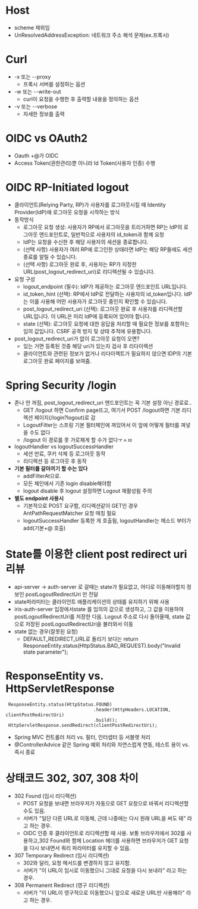# Host
- scheme 제외임
- UnResolvedAddressException: 네트워크 주소 해석 문제(ex.프록시)


# Curl
- -x 또는 --proxy
  - 프록시 서버를 설정하는 옵션
- -w 또는 --write-out
  - curl이 요청을 수행한 후 출력할 내용을 정의하는 옵션
- -v 또는 --verbose
  - 자세한 정보를 출력 

# OIDC vs OAuth2
- Oauth +@가 OIDC
- Access Token(권한관리)뿐 아니라 Id Token(사용자 인증) 수행


# OIDC RP-Initiated logout
- 클라이언트(Relying Party, RP)가 사용자를 로그아웃시킬 때 Identity Provider(IdP)에 로그아웃 요청을 시작하는 방식
- 동작방식
  - 로그아웃 요청 생성: 사용자가 RP에서 로그아웃을 트리거하면 RP는 IdP의 로그아웃 엔드포인트로, 일반적으로 사용자의 id_token과 함께 요청
  - IdP는 요청을 수신한 후 해당 사용자의 세션을 종료합니다.
  - (선택 사항) 사용자가 여러 RP에 로그인한 상태라면 IdP는 해당 RP들에도 세션 종료를 알릴 수 있습니다.
  - (선택 사항) 로그아웃 완료 후, 사용자는 RP가 지정한 URL(post_logout_redirect_uri)로 리디렉션될 수 있습니다.
- 요청 구성
  - logout_endpoint (필수): IdP가 제공하는 로그아웃 엔드포인트 URL입니다.
  - id_token_hint (선택): RP에서 IdP로 전달하는 사용자의 id_token입니다. IdP는 이를 사용해 어떤 사용자가 로그아웃 중인지 확인할 수 있습니다.
  - post_logout_redirect_uri (선택): 로그아웃 완료 후 사용자를 리디렉션할 URL입니다. 이 URL은 미리 IdP에 등록되어 있어야 합니다.
  - state (선택): 로그아웃 요청에 대한 응답을 처리할 때 필요한 정보를 포함하는 임의 값입니다. CSRF 공격 방지 및 상태 추적에 유용합니다.
- post_logout_redirect_uri가 없이 로그아웃 요청이 오면?
  - 있는 거면 등록된 것중 해당 uri가 있는지 검사 후 리다이렉션
  - 클라이언트와 관련된 정보가 없거나 리다이렉트가 필요하지 않으면 IDP의 기본 로그아웃 완료 페이지를 보여줌. 



# Spring Security /login
- 존나 안 꺼짐, post_logout_redirect_uri 엔드포인트는 꼭 기본 설정 아닌 경로로..
  - GET /logout 하면 Confirm page뜨고, 여기서 POST /logout하면 기본 리디렉션 페이지(/login?logout)로 감
  - LogoutFilter는 스프링 기본 필터체인에 껴있어서 이 앞에 어떻게 필터를 껴넣을 수도 없다
  - /logout 이 경로를 못 가로채게 할 수가 없다ㅜㅅㅂ
- logoutHandler vs logoutSuccessHandler
  - 세션 만료, 쿠키 삭제 등 로그아웃 동작
  - 리디렉션 등 로그아웃 후 동작
- **기본 필터를 갈아끼기 할 수는 있다**
  - addFilterAt으로.
  - 모든 체인에서 기존 login disable해야함
  - logout disable 후 logout 설정하면 Logout 재활성됨 주의
- **별도 endpoint 사용시**
  - 기본적으로 POST 요구함,  리디렉션같이 GET인 경우 AntPathRequestMatcher 요청 매칭 필요
  - logoutSuccessHandler 등록한 게 호출됨, logoutHandler는 메소드 부터가 add(기본+@ 호출)
 
# State를 이용한 client post redirect uri 리뷰
- api-server -> auth-server 로 갈때는 state가 필요없고, 어디로 이동해야할지 정보인 postLogoutRedirectUri 만 전달
- state파라미터는 클라이언트 애플리케이션의 상태를 유지하기 위해 사용
- iris-auth-server 입장에서state 를 임의의 값으로 생성하고, 그 값을 이용하여 postLogoutRedirectUri를 저장한 다음. Logout 주소로 다시 돌아올때, state 값으로 저장된 postLogoutRedirectUri을 불러와서 이동
- state 없는 경우(잘못된 요청)
  - DEFAULT_REDIRECT_URL로 돌리기 보다는 return ResponseEntity.status(HttpStatus.BAD_REQUEST).body("Invalid state parameter");


# ResponseEntity vs. HttpServletResponse
```
 ResponseEntity.status(HttpStatus.FOUND)
                                 .header(HttpHeaders.LOCATION, clientPostRedirectUri)
                                 .build();
 HttpServletResponse.sendRedirect(clientPostRedirectUri);
```
- Spring MVC 컨트롤러 처리 vs. 필터, 인터셉터 등 서블렛 처리
- @ControllerAdvice 같은 Spring 예외 처리와 자연스럽게 연동, 테스트 용이 vs. 즉시 종료


# 상태코드 302, 307, 308 차이
- 302 Found (임시 리디렉션)
  - POST 요청을 보내면 브라우저가 자동으로 GET 요청으로 바꿔서 리디렉션할 수도 있음.
  - 서버가 "일단 다른 URL로 이동해, 근데 나중에는 다시 원래 URL을 써도 돼" 라고 하는 경우.
  - OIDC 인증 후 클라이언트로 리디렉션할 때 사용. 보통 브라우저에서 302를 사용하고,302 Found와 함께 Location 헤더를 사용하면 브라우저가 GET 요청을 다시 보내면서 쿼리 파라미터를 유지할 수 있음.
- 307 Temporary Redirect (임시 리디렉션)
  - 302와 달리, 요청 메서드를 변경하지 않고 유지함.
  - 서버가 "이 URL이 임시로 이동했으니 그대로 요청을 다시 보내라" 라고 하는 경우.
- 308 Permanent Redirect (영구 리디렉션)
  - 서버가 "이 URL이 영구적으로 이동했으니 앞으로 새로운 URL만 사용해라" 라고 하는 경우.
